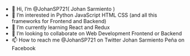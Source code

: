 - 👋 Hi, I’m @JohanSP721( Johan Sarmiento )
- 👀 I’m interested in Python JavaScript HTML CSS (and all this frameworks for Frontend and Backend) 
- 🌱 I’m currently learning React and Redux
- 💞️ I’m looking to collaborate on  Web Development Frontend or Backend
- 📫 How to reach me @JohanSP721 on Twitter Johan Sarmiento Peña on Facebook
